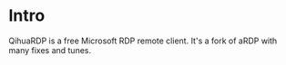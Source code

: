 # Intro
QihuaRDP is a free Microsoft RDP remote client. It's a fork of aRDP with many fixes and tunes.
